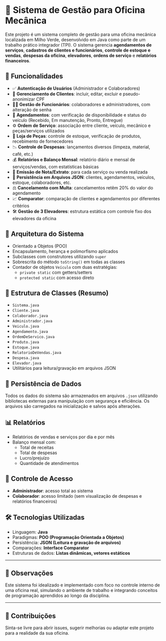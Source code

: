 # 🔧 Sistema de Gestão para Oficina Mecânica

Este projeto é um sistema completo de gestão para uma oficina mecânica localizada em Milho Verde, desenvolvido em Java como parte de um trabalho prático integrador (TPI). O sistema gerencia **agendamentos de serviços**, **cadastros de clientes e funcionários**, **controle de estoque e vendas**, **despesas da oficina**, **elevadores**, **ordens de serviço** e **relatórios financeiros**.

## 🚀 Funcionalidades

- ✅ **Autenticação de Usuários** (Administrador e Colaboradores)
- 👤 **Gerenciamento de Clientes**: incluir, editar, excluir e pseudo-anonimizar CPF
- 🧑‍🔧 **Gestão de Funcionários**: colaboradores e administradores, com alteração de senha
- 📅 **Agendamentos**: com verificação de disponibilidade e status do veículo (Recebido, Em manutenção, Pronto, Entregue)
- ⚙️ **Ordem de Serviço**: associação entre cliente, veículo, mecânico e peças/serviços utilizados
- 🛒 **Loja de Peças**: controle de estoque, verificação de produtos, recebimento de fornecedores
- 📉 **Controle de Despesas**: lançamentos diversos (limpeza, material, café, etc.)
- 💰 **Relatórios e Balanço Mensal**: relatório diário e mensal de serviços/vendas, com estatísticas básicas
- 🧾 **Emissão de Nota/Extrato**: para cada serviço ou venda realizada
- 🔄 **Persistência em Arquivos JSON**: clientes, agendamentos, veículos, estoque, colaboradores, etc.
- ⚖️ **Cancelamento com Multa**: cancelamentos retêm 20% do valor do agendamento
- 📈 **Comparator**: comparação de clientes e agendamentos por diferentes critérios
- 🛠️ **Gestão de 3 Elevadores**: estrutura estática com controle fixo dos elevadores da oficina

## 🧩 Arquitetura do Sistema

- Orientado a Objetos (POO)
- Encapsulamento, herança e polimorfismo aplicados
- Subclasses com construtores utilizando `super`
- Sobrescrita do método `toString()` em todas as classes
- Contador de objetos `Veículo` com duas estratégias:
  - `private static` com getters/setters
  - `protected static` com acesso direto

## 📂 Estrutura de Classes (Resumo)

- `Sistema.java`
- `Cliente.java`
- `Colaborador.java`
- `Administrador.java`
- `Veiculo.java`
- `Agendamento.java`
- `OrdemDeServico.java`
- `Produto.java`
- `Estoque.java`
- `RelatorioDeVendas.java`
- `Despesa.java`
- `Elevador.java`
- Utilitários para leitura/gravação em arquivos JSON

## 💾 Persistência de Dados

Todos os dados do sistema são armazenados em arquivos `.json` utilizando bibliotecas externas para manipulação com segurança e eficiência. Os arquivos são carregados na inicialização e salvos após alterações.

## 📊 Relatórios

- Relatórios de vendas e serviços por dia e por mês
- Balanço mensal com:
  - Total de receitas
  - Total de despesas
  - Lucro/prejuízo
  - Quantidade de atendimentos

## 🔐 Controle de Acesso

- **Administrador**: acesso total ao sistema
- **Colaborador**: acesso limitado (sem visualização de despesas e relatórios financeiros)

## 🛠️ Tecnologias Utilizadas

- Linguagem: **Java**
- Paradigmas: **POO (Programação Orientada a Objetos)**
- Persistência: **JSON (Leitura e gravação de arquivos)**
- Comparações: **Interface Comparator**
- Estruturas de dados: **Listas dinâmicas, vetores estáticos**

---

## 📌 Observações

Este sistema foi idealizado e implementado com foco no controle interno de uma oficina real, simulando o ambiente de trabalho e integrando conceitos de programação aprendidos ao longo da disciplina. 

---

## 🤝 Contribuições

Sinta-se livre para abrir issues, sugerir melhorias ou adaptar este projeto para a realidade da sua oficina.

